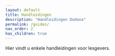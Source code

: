 ```yaml
---
layout: default
title: Handleidingen
description: "Handleidingen Dodona"
permalink: /guides/
nav_order: 2
has_children: true
---
```


Hier vindt u enkele handleidingen voor lesgevers.
